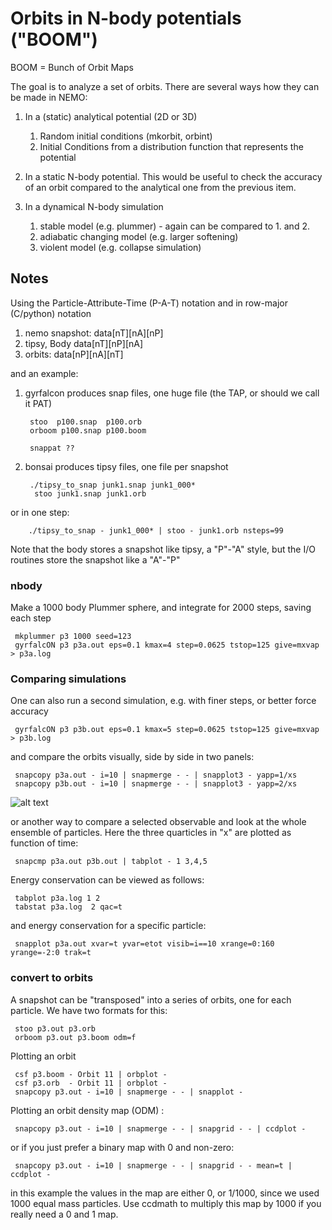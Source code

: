 # Orbits in N-body potentials ("BOOM")

BOOM = Bunch of Orbit Maps

The goal is to analyze a set of orbits. There are several ways how they can be made in NEMO:

1. In a (static) analytical potential (2D or 3D)
   1. Random initial conditions (mkorbit, orbint)
   2. Initial Conditions from a distribution function that represents the potential
   
2. In a static N-body potential. This would be useful to check the accuracy of an orbit
   compared to the analytical one from the previous item.
   
3. In a dynamical N-body simulation
   1. stable model (e.g. plummer) - again can be compared to 1. and 2.
   2. adiabatic changing model (e.g. larger softening)
   3. violent model (e.g. collapse simulation)

## Notes 

Using the Particle-Attribute-Time (P-A-T) notation and in row-major (C/python) notation

1. nemo snapshot:   data[nT][nA][nP]
2. tipsy, Body      data[nT][nP][nA]
3. orbits:          data[nP][nA][nT]

and an example:

1. gyrfalcon produces snap files, one huge file (the TAP, or should we call it PAT)

        stoo  p100.snap  p100.orb
        orboom p100.snap p100.boom
	  
        snappat ??

2. bonsai produces tipsy files, one file per snapshot


        ./tipsy_to_snap junk1.snap junk1_000*
         stoo junk1.snap junk1.orb
	   
or in one step:

        ./tipsy_to_snap - junk1_000* | stoo - junk1.orb nsteps=99


Note that the body stores a snapshot like tipsy, a "P"-"A" style,
but the I/O routines store the snapshot like a "A"-"P"

### nbody

Make a 1000 body Plummer sphere, and integrate for 2000 steps, saving each step

     mkplummer p3 1000 seed=123
     gyrfalcON p3 p3a.out eps=0.1 kmax=4 step=0.0625 tstop=125 give=mxvap > p3a.log
     

### Comparing simulations

One can also run a second simulation, e.g. with finer steps, or better force accuracy

     gyrfalcON p3 p3b.out eps=0.1 kmax=5 step=0.0625 tstop=125 give=mxvap > p3b.log

and compare the orbits visually, side by side in two panels:

     snapcopy p3a.out - i=10 | snapmerge - - | snapplot3 - yapp=1/xs
     snapcopy p3b.out - i=10 | snapmerge - - | snapplot3 - yapp=2/xs

![alt text](boom1.png "Comparing two orbits")

or another way to compare a selected observable and look at the whole ensemble of particles. Here the
three quarticles in "x" are plotted as function of time:

     snapcmp p3a.out p3b.out | tabplot - 1 3,4,5

Energy conservation can be viewed as follows:

     tabplot p3a.log 1 2
     tabstat p3a.log  2 qac=t

and energy conservation for a specific particle:

     snapplot p3a.out xvar=t yvar=etot visib=i==10 xrange=0:160 yrange=-2:0 trak=t

### convert to orbits

A snapshot can be "transposed" into a series of orbits, one for each particle. We have two formats for
this:

     stoo p3.out p3.orb
     orboom p3.out p3.boom odm=f

Plotting an orbit

     csf p3.boom - Orbit 11 | orbplot -
     csf p3.orb  - Orbit 11 | orbplot -
     snapcopy p3.out - i=10 | snapmerge - - | snapplot -

Plotting an orbit density map (ODM) :

     snapcopy p3.out - i=10 | snapmerge - - | snapgrid - - | ccdplot -

or if you just prefer a binary map with 0 and non-zero:

     snapcopy p3.out - i=10 | snapmerge - - | snapgrid - - mean=t | ccdplot -

in this example the values in the map are either 0, or 1/1000, since we used 1000 equal mass particles. Use
ccdmath to multiply this map by 1000 if you really need a 0 and 1 map.
